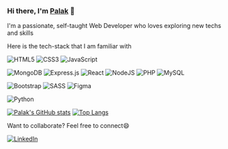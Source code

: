 ### Hi there, I'm [Palak](https://www.linkedin.com/in/palakg01/) 👋

I'm a passionate, self-taught Web Developer who loves exploring new techs and skills


Here is the tech-stack that I am familiar with

<img alt="HTML5" src="https://img.shields.io/badge/html5-%23E34F26.svg?style=for-the-badge&logo=html5&logoColor=white"/> <img alt="CSS3" src="https://img.shields.io/badge/css3-%231572B6.svg?style=for-the-badge&logo=css3&logoColor=white"/> <img alt="JavaScript" src="https://img.shields.io/badge/javascript-%23323330.svg?style=for-the-badge&logo=javascript&logoColor=%23F7DF1E"/>

<img alt="MongoDB" src ="https://img.shields.io/badge/MongoDB-%234ea94b.svg?style=for-the-badge&logo=mongodb&logoColor=white"/> <img alt="Express.js" src="https://img.shields.io/badge/express.js-%23404d59.svg?style=for-the-badge&logo=express&logoColor=%2361DAFB"/> <img alt="React" src="https://img.shields.io/badge/react-%2320232a.svg?style=for-the-badge&logo=react&logoColor=%2361DAFB"/> 	<img alt="NodeJS" src="https://img.shields.io/badge/node.js-%2343853D.svg?style=for-the-badge&logo=node-dot-js&logoColor=white"/> ![PHP](https://img.shields.io/badge/php-%23777BB4.svg?style=for-the-badge&logo=php&logoColor=white) ![MySQL](https://img.shields.io/badge/mysql-%2300f.svg?style=for-the-badge&logo=mysql&logoColor=white)




 <img alt="Bootstrap" src="https://img.shields.io/badge/bootstrap-%23563D7C.svg?style=for-the-badge&logo=bootstrap&logoColor=white"/>  ![SASS](https://img.shields.io/badge/SASS-hotpink.svg?style=for-the-badge&logo=SASS&logoColor=white) <img alt="Figma" src="https://img.shields.io/badge/figma-%23F24E1E.svg?style=for-the-badge&logo=figma&logoColor=white"/> 

 <img alt="Python" src="https://img.shields.io/badge/python-%2314354C.svg?style=for-the-badge&logo=python&logoColor=white"/>


[![Palak's GitHub stats](https://github-readme-stats.vercel.app/api?username=palakg01&hide=stars&count_private=true&show_icons=true&theme=radical)](https://github.com/anuraghazra/github-readme-stats)
[![Top Langs](https://github-readme-stats.vercel.app/api/top-langs/?username=palakg01&layout=compact&theme=radical)](https://github.com/palakg01/github-readme-stats)


Want to collaborate? Feel free to connect😄

[![LinkedIn](https://img.shields.io/badge/linkedin-%230077B5.svg?style=for-the-badge&logo=linkedin&logoColor=white)](https://www.linkedin.com/in/palakg01/)
